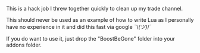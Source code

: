 This is a hack job I threw together quickly to clean up my trade channel.

This should never be used as an example of how to write Lua as I personally have no experience in it and did this fast via google ¯\\_(ツ)_/¯

If you do want to use it, just drop the "BoostBeGone" folder into your addons folder.
